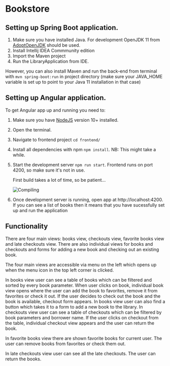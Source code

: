 # Bookstore

## Setting up Spring Boot application.

1. Make sure you have installed Java. For development OpenJDK 11 from [AdoptOpenJDK](https://adoptopenjdk.net/) should be used.
2. Install Intellij IDEA Commmunity edition
3. Import the Maven project
4. Run the LibraryApplication from IDE.

However, you can also install Maven and run the back-end from terminal with
`mvn spring-boot:run` in project directory
(make sure your JAVA_HOME variable is set up to point to
your Java 11 installation in that case)

## Setting up Angular application.

To get Angular app up and running you need to:

1. Make sure you have [NodeJS](https://nodejs.org/en/download/) version 10+ installed.
2. Open the terminal.
3. Navigate to frontend project `cd frontend/`
4. Install all dependencies with npm `npm install`. NB: This might take a while.
5. Start the development server `npm run start`.
   Frontend runs on port 4200, so make sure it's not in use.
   
   First build takes a lot of time, so be patient...

   ![Compiling](https://imgs.xkcd.com/comics/compiling.png)
6. Once development server is running, open app at http://localhost:4200. If you can see a list of books then it means that you have sucessfully set up and run the application


## Functionality

There are four main views: books view, checkouts view, favorite books view and late checkouts view. 
There are also individual views for books and checkouts and forms for adding a new book and checking out an existing book.

The four main views are accessible via menu on the left which opens up when the menu icon in the top left corner is clicked.

In books view user can see a table of books which can be filtered and sorted by every book parameter.
When user clicks on book, individual book view opens where the user can add the book to favorites, remove it from favorites or check it out.
If the user decides to check out the book and the book is available, checkout form appears.
In books view user can also find a button which takes it to a form to add a new book to the library.
In checkouts view user can see a table of checkouts which can be filtered by book parameters and borrower name.
If the user clicks on checkout from the table, individual checkout view appears and the user can return the book.

In favorite books view there are shown favorite books for current user. The user can remove books from favorites or check them out.

In late checkouts view user can see all the late checkouts. The user can return the books.
